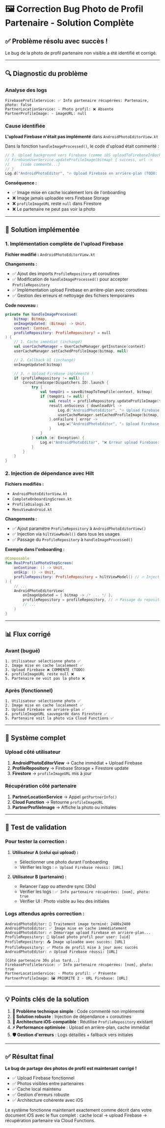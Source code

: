 # 🖼️ Correction Bug Photo de Profil Partenaire - Solution Complète

## ✅ **Problème résolu avec succès !**

Le bug de la photo de profil partenaire non visible a été identifié et corrigé.

---

## 🔍 **Diagnostic du problème**

### Analyse des logs

```
FirebaseProfileService: ✅ Info partenaire récupérées: Partenaire, photo: false
PartnerLocationService: - Photo profil: ❌ Absente
PartnerProfileImage: - imageURL: null
```

### Cause identifiée

**L'upload Firebase n'était pas implémenté** dans `AndroidPhotoEditorView.kt`

Dans la fonction `handleImageProcessed()`, le code d'upload était commenté :

```kotlin
// 3. Upload background vers Firebase (comme iOS uploadToFirebaseInBackground) - TODO: implémenter
// FirebaseUserService.updateProfileImage(bitmap) { success, url ->
//     [code commenté...]
// }
Log.d("AndroidPhotoEditor", "🔥 Upload Firebase en arrière-plan (TODO: implémenter)")
```

**Conséquence :**

- ✅ Image mise en cache localement lors de l'onboarding
- ❌ Image jamais uploadée vers Firebase Storage
- ❌ `profileImageURL` reste `null` dans Firestore
- ❌ Le partenaire ne peut pas voir la photo

---

## 🔧 **Solution implémentée**

### 1. **Implémentation complète de l'upload Firebase**

**Fichier modifié :** `AndroidPhotoEditorView.kt`

**Changements :**

- ✅ Ajout des imports `ProfileRepository` et coroutines
- ✅ Modification de `handleImageProcessed()` pour accepter `ProfileRepository`
- ✅ Implémentation upload Firebase en arrière-plan avec coroutines
- ✅ Gestion des erreurs et nettoyage des fichiers temporaires

**Code nouveau :**

```kotlin
private fun handleImageProcessed(
    bitmap: Bitmap,
    onImageUpdated: (Bitmap) -> Unit,
    context: Context,
    profileRepository: ProfileRepository? = null
) {
    // 1. Cache immédiat (inchangé)
    val userCacheManager = UserCacheManager.getInstance(context)
    userCacheManager.setCachedProfileImage(bitmap, null)

    // 2. Callback UI (inchangé)
    onImageUpdated(bitmap)

    // 3. 🔥 Upload Firebase implémenté !
    if (profileRepository != null) {
        CoroutineScope(Dispatchers.IO).launch {
            try {
                val tempUri = saveBitmapToTempFile(context, bitmap)
                if (tempUri != null) {
                    val result = profileRepository.updateProfileImage(tempUri)
                    result.onSuccess { downloadUrl ->
                        Log.d("AndroidPhotoEditor", "🔥 Upload Firebase réussi: $downloadUrl")
                        userCacheManager.setCachedProfileImage(bitmap, downloadUrl)
                    }.onFailure { error ->
                        Log.w("AndroidPhotoEditor", "⚠️ Upload Firebase échoué: ${error.message}")
                    }
                }
            } catch (e: Exception) {
                Log.e("AndroidPhotoEditor", "❌ Erreur upload Firebase: ${e.message}")
            }
        }
    }
}
```

### 2. **Injection de dépendance avec Hilt**

**Fichiers modifiés :**

- `AndroidPhotoEditorView.kt`
- `CompleteOnboardingScreen.kt`
- `ProfileDialogs.kt`
- `MenuViewAndroid.kt`

**Changements :**

- ✅ Ajout paramètre `ProfileRepository` à `AndroidPhotoEditorView()`
- ✅ Injection via `hiltViewModel()` dans tous les usages
- ✅ Passage du `ProfileRepository` à `handleImageProcessed()`

**Exemple dans l'onboarding :**

```kotlin
@Composable
fun RealProfilePhotoStepScreen(
    onContinue: () -> Unit,
    onSkip: () -> Unit,
    profileRepository: ProfileRepository = hiltViewModel() // 🔥 Injection Hilt
) {
    // ...
    AndroidPhotoEditorView(
        onImageUpdated = { bitmap -> /* ... */ },
        profileRepository = profileRepository, // 🔥 Passage du repository
        // ...
    )
}
```

---

## 📊 **Flux corrigé**

### Avant (bugué)

```
1. Utilisateur sélectionne photo ✅
2. Image mise en cache localement ✅
3. Upload Firebase ❌ COMMENTÉ (TODO)
4. profileImageURL reste null ❌
5. Partenaire ne voit pas la photo ❌
```

### Après (fonctionnel)

```
1. Utilisateur sélectionne photo ✅
2. Image mise en cache localement ✅
3. Upload Firebase en arrière-plan ✅
4. profileImageURL sauvegardé dans Firestore ✅
5. Partenaire voit la photo via Cloud Functions ✅
```

---

## 🔄 **Système complet**

### Upload côté utilisateur

1. **AndroidPhotoEditorView** → Cache immédiat + Upload Firebase
2. **ProfileRepository** → Firebase Storage + Firestore update
3. **Firestore** → `profileImageURL` mis à jour

### Récupération côté partenaire

1. **PartnerLocationService** → Appel `getPartnerInfo()`
2. **Cloud Function** → Retourne `profileImageURL`
3. **PartnerProfileImage** → Affiche la photo ou initiales

---

## 🧪 **Test de validation**

### Pour tester la correction :

1. **Utilisateur A (celui qui upload) :**

   - Sélectionner une photo durant l'onboarding
   - Vérifier les logs : `🔥 Upload Firebase réussi: [URL]`

2. **Utilisateur B (partenaire) :**
   - Relancer l'app ou attendre sync (30s)
   - Vérifier les logs : `✅ Info partenaire récupérées: [nom], photo: true`
   - Vérifier UI : Photo visible au lieu des initiales

### Logs attendus après correction :

```
AndroidPhotoEditor: 🎨 Traitement image terminé: 2400x2400
AndroidPhotoEditor: ✅ Image mise en cache immédiatement
AndroidPhotoEditor: 🔥 Démarrage upload Firebase en arrière-plan...
ProfileRepository: 📸 Upload photo profil pour user: [uid]
ProfileRepository: 📤 Image uploadée avec succès: [URL]
ProfileRepository: ✅ Photo de profil mise à jour avec succès
AndroidPhotoEditor: 🔥 Upload Firebase réussi: [URL]

[Côté partenaire 30s plus tard...]
FirebaseProfileService: ✅ Info partenaire récupérées: [nom], photo: true
PartnerLocationService: - Photo profil: ✅ Présente
PartnerProfileImage: 🖼️ PRIORITÉ 2 - URL Firebase: [URL]
```

---

## 💡 **Points clés de la solution**

1. **🎯 Problème technique simple** : Code commenté non implémenté
2. **🔧 Solution robuste** : Injection de dépendance + coroutines
3. **🚀 Architecture iOS-compatible** : Réutilise `ProfileRepository` existant
4. **⚡ Performance optimisée** : Upload en arrière-plan, cache immédiat
5. **🛡️ Gestion d'erreurs** : Logs détaillés + fallback vers initiales

---

## ✅ **Résultat final**

**Le bug de partage des photos de profil est maintenant corrigé !**

- ✅ Upload Firebase fonctionnel
- ✅ Photos visibles entre partenaires
- ✅ Cache local maintenu
- ✅ Gestion d'erreurs robuste
- ✅ Architecture cohérente avec iOS

Le système fonctionne maintenant exactement comme décrit dans votre document iOS avec le flux complet : cache local → upload Firebase → récupération partenaire via Cloud Functions.
